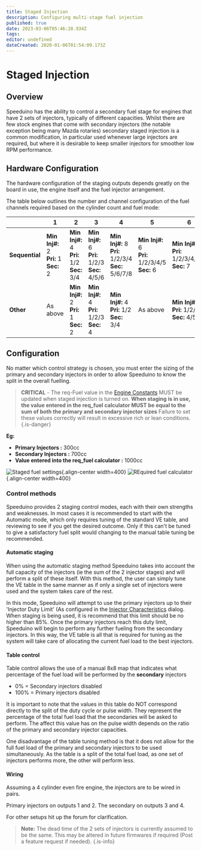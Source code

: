 ```yaml
---
title: Staged Injection
description: Configuring multi-stage fuel injection
published: true
date: 2023-03-06T05:46:28.934Z
tags: 
editor: undefined
dateCreated: 2020-01-06T01:54:09.173Z
---
```


# Staged Injection
## Overview
Speeduino has the ability to control a secondary fuel stage for engines that have 2 sets of injectors, typically of different capacities. Whilst there are few stock engines that come with secondary injectors (the notable exception being many Mazda rotaries) secondary staged injection is a common modification, in particular used whenever large injectors are required, but where it is desirable to keep smaller injectors for smoother low RPM performance.

## Hardware Configuration
The hardware configuration of the staging outputs depends greatly on the board in use, the engine itself and the fuel injector arrangement. 

The table below outlines the number and channel configuration of the fuel channels required based on the cylinder count and fuel mode:

|                | **1**                           | **2**                               | **3**                                   | **4**                                       | **5**                                   | **6**                                     | **8**                                       |
|----------------|---------------------------------|-------------------------------------|-----------------------------------------|---------------------------------------------|-----------------------------------------|-------------------------------------------|---------------------------------------------|
| **Sequential** | **Min Inj#:** 2<br>**Pri:** 1<br>**Sec:** 2 | **Min Inj#:** 4<br>**Pri:** 1/2<br>**Sec:** 3/4 | **Min Inj#:** 6<br>**Pri:** 1/2/3<br>**Sec:** 4/5/6 | **Min Inj#:** 8<br>**Pri:** 1/2/3/4<br>**Sec:** 5/6/7/8 | **Min Inj#:** 6<br>**Pri:** 1/2/3/4/5<br>**Sec:** 6 | **Min Inj#:** 7<br>**Pri:** 1/2/3/4/5/6<br>**Sec:** 7 | N/A                                         |
| **Other**      | As above                        | **Min Inj#:** 2<br>**Pri:** 1<br>**Sec:** 2     | **Min Inj#:** 4<br>**Pri:** 1/2/3<br>**Sec:** 4     | **Min Inj#:** 4<br>**Pri:** 1/2<br>**Sec:** 3/4         | As above                                | **Min Inj#:** 6<br>**Pri:** 1/2/3<br>**Sec:** 4/5/6   | **Min Inj#:** 8<br>**Pri:** 1/2/3/4<br>**Sec:** 5/6/7/8 |


## Configuration
No matter which control strategy is chosen, you must enter the sizing of the primary and secondary injectors in order to allow Speeduino to know the split in the overall fuelling.

> **CRITICAL** - The req-Fuel value in the [Engine Constants](/configuration/Engine_Constants) MUST be updated when staged injection is turned on. **When staging is in use, the value entered in the req_fuel calculator MUST be equal to the sum of both the primary and secondary injector sizes**
> Failure to set these values correctly will result in excessive rich or lean conditions.
{.is-danger}

**Eg:**

* **Primary Injectors :** 300cc
* **Secondary Injectors :** 700cc
* **Value entered into the req_fuel calculator :** 1000cc

![Staged fuel settings](/img/staging/staging_settings.PNG){.align-center width=400}
![REquired fuel calculator](/img/staging/staged_reqfuel.PNG){.align-center width=400}

### Control methods
Speeduino provides 2 staging control modes, each with their own strengths and weaknesses. In most cases it is recommended to start with the Automatic mode, which only requires tuning of the standard VE table, and reviewing to see if you get the desired outcome. Only if this can't be tuned to give a satisfactory fuel split would changing to the manual table tuning be recommended.

#### Automatic staging
When using the automatic staging method Speeduino takes into account the full capacity of the injectors (ie the sum of the 2 injector stages) and will perform a split of these itself. With this method, the user can simply tune the VE table in the same manner as if only a single set of injectors were used and the system takes care of the rest.

In this mode, Speeduino will attempt to use the primary injectors up to their 'Injector Duty Limit' (As configured in the [Injector Characteristics](/configuration/Injector_Characteristics) dialog. When staging is being used, it is recommend that this limit should be no higher than 85%. Once the primary injectors reach this duty limit, Speeduino will begin to perform any further fueling from the secondary injectors. In this way, the VE table is all that is required for tuning as the system will take care of allocating the current fuel load to the best injectors.

#### Table control
Table control allows the use of a manual 8x8 map that indicates what percentage of the fuel load will be performed by the **secondary** injectors
- 0% = Secondary injectors disabled
- 100% = Primary injectors disabled

It is important to note that the values in this table do NOT correspond directly to the split of the duty cycle or pulse width. They represent the percentage of the total fuel load that the secondaries will be asked to perform. The affect this value has on the pulse width depends on the ratio of the primary and secondary injector capacities.

One disadvantage of the table tuning method is that it does not allow for the full fuel load of the primary and secondary injectors to be used simultaneously. As the table is a split of the total fuel load, as one set of injectors performs more, the other will perform less.



#### Wiring

Assuming a 4 cylinder even fire engine, the injectors are to be wired in pairs.

Primary injectors on outputs 1 and 2. The secondary on outputs 3 and 4.

For other setups hit up the forum for clarification.

> **Note:** The dead time of the 2 sets of injectors is currently assumed to be the same. This may be altered in future firmwares if required (Post a feature request if needed).
{.is-info}
